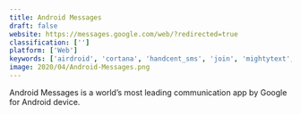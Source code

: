 ```yaml
---
title: Android Messages
draft: false 
website: https://messages.google.com/web/?redirected=true
classification: ['']
platform: ['Web']
keywords: ['airdroid', 'cortana', 'handcent_sms', 'join', 'mightytext', 'pushbullet', 'qksms', 'samsung_flow', 'sesame_chat', 'signal', 'telegram', 'whatsapp', 'wowapp', 'zeropush', 'zulip', 'chompsms']
image: 2020/04/Android-Messages.png
---
```

Android Messages is a world’s most leading communication app by Google for Android device.